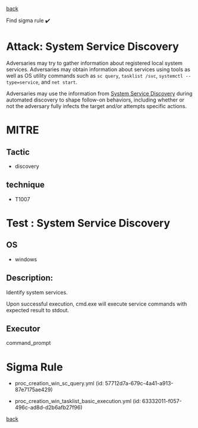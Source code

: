 
[back](../index.md)

Find sigma rule :heavy_check_mark: 

# Attack: System Service Discovery 

Adversaries may try to gather information about registered local system services. Adversaries may obtain information about services using tools as well as OS utility commands such as <code>sc query</code>, <code>tasklist /svc</code>, <code>systemctl --type=service</code>, and <code>net start</code>.

Adversaries may use the information from [System Service Discovery](https://attack.mitre.org/techniques/T1007) during automated discovery to shape follow-on behaviors, including whether or not the adversary fully infects the target and/or attempts specific actions.

# MITRE
## Tactic
  - discovery


## technique
  - T1007


# Test : System Service Discovery
## OS
  - windows


## Description:
Identify system services.

Upon successful execution, cmd.exe will execute service commands with expected result to stdout.


## Executor
command_prompt

# Sigma Rule
 - proc_creation_win_sc_query.yml (id: 57712d7a-679c-4a41-a913-87e7175ae429)

 - proc_creation_win_tasklist_basic_execution.yml (id: 63332011-f057-496c-ad8d-d2b6afb27f96)



[back](../index.md)
